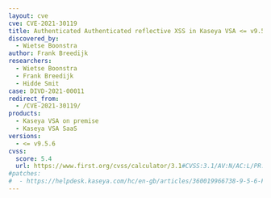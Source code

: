 ```yaml
---
layout: cve
cve: CVE-2021-30119
title: Authenticated Authenticated reflective XSS in Kaseya VSA <= v9.5.6
discovered_by:
  - Wietse Boonstra
author: Frank Breedijk
researchers:
  - Wietse Boonstra
  - Frank Breedijk
  - Hidde Smit
case: DIVD-2021-00011
redirect_from:
  - /CVE-2021-30119/
products:
  - Kaseya VSA on premise
  - Kaseya VSA SaaS
versions:
  - <= v9.5.6
cvss:
  score: 5.4
  url: https://www.first.org/cvss/calculator/3.1#CVSS:3.1/AV:N/AC:L/PR:L/UI:R/S:C/C:L/I:L/A:N
#patches:
#  - https://helpdesk.kaseya.com/hc/en-gb/articles/360019966738-9-5-6-Feature-Release-8-May-2021
---
```


